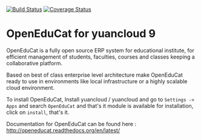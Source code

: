 [![Build Status](https://travis-ci.org/openeducat/openeducat_erp.svg?branch=9.0)](https://travis-ci.org/openeducat/openeducat_erp)
[![Coverage Status](https://coveralls.io/repos/openeducat/openeducat_erp/badge.svg?branch=9.0&service=github)](https://coveralls.io/github/openeducat/openeducat_erp?branch=9.0)

OpenEduCat for yuancloud 9
=====================

OpenEduCat is a fully open source ERP system for educational institute, for efficient management of students, faculties, courses and classes keeping a collaborative platform.

Based on best of class enterprise level architecture make OpenEduCat ready to use in environments like local infrastructure or a highly scalable cloud environment.

To install OpenEduCat, Install yuancloud / yuancloud  and go to `Settings -> Apps` and search `OpenEduCat` and that's it module is available for installation, click on `install`, that's it. 

Documentation for OpenEduCat can be found here : http://openeducat.readthedocs.org/en/latest/
